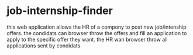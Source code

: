 # job-internship-finder
this web application allows the HR of a compony to post new job/intenship offers.
the condidats can browser throw the offers and fill an application to apply to the specific offer they want.
the HR wan browser throw all applications sent by condidats 
